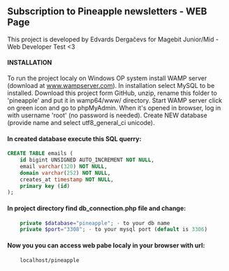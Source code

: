 ## Subscription to Pineapple newsletters - WEB Page
This project is developed by Edvards Dergačevs for Magebit Junior/Mid - Web Developer Test <3

#### INSTALLATION

To run the project localy on Windows OP system install WAMP server (download at www.wampserver.com).
In installation select MySQL to be installed.
Download this project form GitHub, unzip, rename this folder to 'pineapple' and put it in wamp64/www/ directory.
Start WAMP server click on green icon and go to phpMyAdmin.
When it's opened in browser, log in with username 'root' (no password is needed).
Create NEW database (provide name and select utf8_general_ci unicode).
#### In created database execute this SQL querry:
```sql
CREATE TABLE emails (
    id bigint UNSIGNED AUTO_INCREMENT NOT NULL,
    email varchar(320) NOT NULL,
    domain varchar(252) NOT NULL,
    creates_at timestamp NOT NULL,
    primary key (id)
);
```
#### In project directory find db_connection.php file and change:
```php
    private $database="pineapple"; - to your db name
    private $port="3308"; - to your mysql port (default is 3306)
```
#### Now you you can access web pabe localy in your browser with url:
```url
    localhost/pineapple
```
